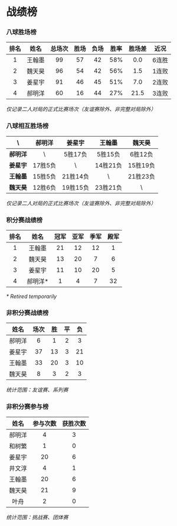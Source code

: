 # 战绩榜

### 八球胜场榜

| 排名 | 姓名   | 总场次 | 胜场 | 负场 | 胜率  | 胜场差 | 近况  |
| :--: | :---: | :---: | :--: | :--: | :--: | :---: | :---: |
| 1    | 王翰墨 | 99    | 57   | 42   | 58%  | 0.0   | 6连胜 |
| 2    | 魏天昊 | 96    | 54   | 42   | 56%  | 1.5   | 1连败 |
| 3    | 姜星宇 | 91    | 46   | 45   | 51%  | 7.0   | 2连败 |
| 4    | 郝明洋 | 60    | 16   | 44   | 27%  | 21.5  | 3连败 |

*仅记录二人对局的正式比赛场次（友谊赛除外、非完整对局除外）*

### 八球相互胜场榜

|    **\\**   | 郝明洋  | 姜星宇   | 王翰墨   | 魏天昊   |
| :---------: | :----: | :------: | :------: | :-----: |
| **郝明洋** |   \\     | 5胜17负  | 5胜15负  | 6胜12负  |
| **姜星宇** | 17胜5负  |   \\     | 14胜21负 | 15胜19负 |
| **王翰墨** | 15胜5负  | 21胜14负 |   \\     | 21胜23负 |
| **魏天昊** | 12胜6负  | 19胜15负 | 23胜21负 |   \\     |

*仅记录二人对局的正式比赛场次（友谊赛除外、非完整对局除外）*

### 积分赛战绩榜

| 排名 | 姓名    | 冠军 | 亚军  | 季军 | 殿军 |
| :-: | :-----: | :--: | :--: | :--: | :--: |
| 1   | 王翰墨   | 21   | 12   | 12   | 1    |
| 2   | 魏天昊   | 13   | 20   | 7    | 6    |
| 3   | 姜星宇   | 11   | 10   | 20   | 5    |
| 4   | 郝明洋\* | 1    | 4    | 7    | 32   |

*\* Retired temporarily*

### 非积分赛战绩榜

| 姓名   | 场次 | 胜   | 平   | 负   |
| :---: | :--: | :--: | :--: | :--: |
| 郝明洋 |  6   |  1   |  2   |  3   |
| 姜星宇 |  37  |  13  |  3   |  21  |
| 王翰墨 |  33  |  20  |  3   |  10  |
| 魏天昊 |  8   |  3   |  2   |  3   |

*统计范围：友谊赛、系列赛*

### 非积分赛参与榜

| 姓名   | 参与次数 | 获胜次数 |
| :----: | :-----: | :-----: |
| 郝明洋  |    4    |    3    |
| 和树繁  |    1    |    0    |
| 姜星宇  |   20    |    6    |
| 井文淳  |    4    |    1    |
| 王翰墨  |   20    |    6    |
| 魏天昊  |   21    |    9    |
| 叶舟    |    2    |    0    |

*统计范围：挑战赛、团体赛*